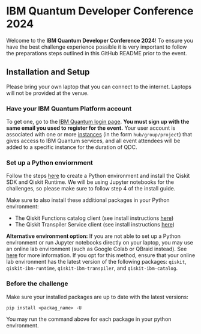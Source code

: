 # IBM Quantum Developer Conference 2024

Welcome to the **IBM Quantum Developer Conference 2024**! To ensure you have the best challenge experience possible it is very important to follow the preparations steps outlined in this GitHub README prior to the event.

## Installation and Setup
Please bring your own laptop that you can connect to the internet. Laptops will not be provided at the venue.

### Have your IBM Quantum Platform account
To get one, go to the [IBM Quantum login page](https://quantum.ibm.com/login). **You must sign up with the same email you used to register for the event.** Your user account is associated with one or more [instances](https://docs.quantum.ibm.com/guides/instances) (in the form `hub/group/project`) that gives access to IBM Quantum services, and all event attendees will be added to a specific instance for the duration of QDC.

### Set up a Python enviornment
Follow the steps [here](https://docs.quantum.ibm.com/guides/install-qiskit#install-the-qiskit-sdk-and-the-qiskit-runtime-client) to create a Python environment and install the Qiskit SDK and Qiskit Runtime. We will be using Jupyter notebooks for the challenges, so please make sure to follow step 4 of the install guide.

Make sure to also install these additional packages in your Python environment:
- The Qiskit Functions catalog client (see install instructions [here](https://docs.quantum.ibm.com/guides/functions#install-qiskit-functions-catalog-client))
- The Qiskit Transpiler Service client (see install instructions [here](https://docs.quantum.ibm.com/guides/functions#install-the-qiskit-ibm-transpiler-package))

**Alternative environment option:**
If you are not able to set up a Python environment or run Jupyter notebooks directly on your laptop, you may use an online lab environment (such as Google Colab or QBraid instead). See [here](https://docs.quantum.ibm.com/guides/online-lab-environments) for more information. If you opt for this method, ensure that your online lab environment has the latest version of the following packages: `qiskit`, `qiskit-ibm-runtime`, `qiskit-ibm-transpiler`, and `qiskit-ibm-catalog`.

### Before the challenge
Make sure your installed packages are up to date with the latest versions:
```
pip install <packag_name> -U
```
You may run the command above for each package in your python environment.

